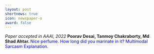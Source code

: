 ```yaml
---
layout: post
shortnews: true
icon: newspaper-o
award: false
---
```


<i>Paper accepted in AAAI, 2022 </i> <b>Poorav Desai, Tanmoy Chakraborty, Md Shad Ahtar. </b> <font color="blue"> Nice perfume. How long did you marinate in it? Multimodal Sarcasm Explanation. </font>